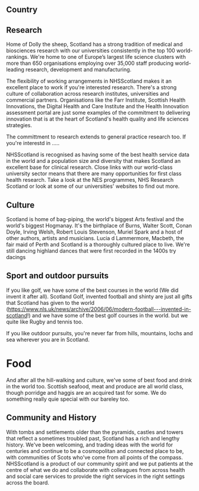  ## Country ##
 
 ## Research ##
 
 Home of Dolly the sheep, Scotland has a strong tradition of medical and biosciences research with our universities
 consistently in the top 100 world-rankings. We're home to one of Europe’s largest life science clusters with more than
 650 organisations employing over 35,000 staff producing world-leading research, development and manufacturing.
 
 The flexibility of working arrangements in NHSScotland makes it an excellent place to work if you're interested
 research. There's a strong culture of collaboration across research institutes, universities and
 commercial partners. Organisations like the Farr Institute, Scottish Health Innovations, the Digital Health and
 Care Institute and the Health Innovation assessment portal are just some examples of the commitment to delivering
 innovation that is at the heart of Scotland's health quality and life sciences strategies.
 
 The committment to research extends to general practice research too. If you're interestd in .....
 
 NHSScotland is recognised as having some of the best health service data in the world and a population size and 
 diversity that makes Scotland an excellent base for clinical research. Close links with our world-class university
 sector means that there are many opportunities for first class health research. Take a look at the NES programmes, 
 NHS Research Scotland or look at some of our universities' websites to find out more.
 
 ## Culture ##
 
Scotland is home of bag-piping, the world's biggest Arts festival and the world's biggest Hogmanay. It's the birthplace of Burns, Walter Scott, Conan Doyle, Irving Welsh, Robert Louis Stevenson, Muriel Spark and a host of other authors, artists and musicians. 
Lucia d Lammermore, Macbeth, the fair maid of Perth and Scotland is a thoroughly cultured place to live.
We're still dancing highland dances that were first recorded in the 1400s try dacings

## Sport and outdoor pursuits ##
If you like golf, we have some of the best courses in the world (We did invent it after all). Scotland Golf, invented football and shinty are just all gifts that Scotland has given to the world (https://www.nls.uk/news/archive/2006/06/modern-football---invented-in-scotland!) and we have some of the best golf courses in the world. but we quite like Rugby and tennis too.

If you like outdoor pursuits, you're never far from hills, mountains, lochs and sea wherever you are in Scotland.

# Food
And after all the hill-walking and culture, we've some of best food and drink in the world too. Scottish seafood, meat and produce are all world class, though porridge and haggis are an acquired tast for some. We do something really quie special with our bareley too.  
 
 ## Community and History ##
 
 With tombs and settlements older than the pyramids, castles and towers that reflect a sometimes troubled past,
 Scotland has a rich and lengthy history. We've been welcoming, and trading ideas with the world for centuries
 and continue to be a cosmopolitan and connected place to be, with communities of Scots who've come from all points
 of the compass. NHSScotland is a product of our community spirit and we put patients at the centre of what we do and
 collaborate with colleagues from across health and social care services to provide the right services in the right
 settings across the board.
 
 
